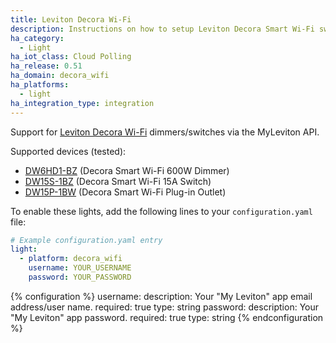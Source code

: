 ```yaml
---
title: Leviton Decora Wi-Fi
description: Instructions on how to setup Leviton Decora Smart Wi-Fi switches/dimmers within Home Assistant.
ha_category:
  - Light
ha_iot_class: Cloud Polling
ha_release: 0.51
ha_domain: decora_wifi
ha_platforms:
  - light
ha_integration_type: integration
---
```


Support for [Leviton Decora Wi-Fi](https://www.leviton.com/en/products/lighting-controls/decora-smart-with-wifi) dimmers/switches via the MyLeviton API.

Supported devices (tested):

- [DW6HD1-BZ](https://www.leviton.com/en/products/dw6hd-1bz) (Decora Smart Wi-Fi 600W Dimmer)
- [DW15S-1BZ](https://www.leviton.com/en/products/dw15s-1bz) (Decora Smart Wi-Fi 15A Switch)
- [DW15P-1BW](https://www.leviton.com/en/products/dw15p-1bw) (Decora Smart Wi-Fi Plug-in Outlet)

To enable these lights, add the following lines to your `configuration.yaml` file:

```yaml
# Example configuration.yaml entry
light:
  - platform: decora_wifi
    username: YOUR_USERNAME
    password: YOUR_PASSWORD
```

{% configuration %}
username:
  description: Your "My Leviton" app email address/user name.
  required: true
  type: string
password:
  description: Your "My Leviton" app password.
  required: true
  type: string
{% endconfiguration %}
